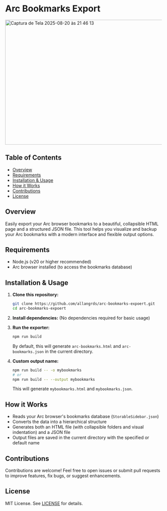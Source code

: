 # Arc Bookmarks Export

<img width="663" height="402" alt="Captura de Tela 2025-08-20 às 21 46 13" src="https://github.com/user-attachments/assets/15632bca-60c1-4b2b-ba41-58eca03b2d08" />


## Table of Contents
- [Overview](#overview)
- [Requirements](#requirements)
- [Installation & Usage](#installation--usage)
- [How it Works](#how-it-works)
- [Contributions](#contributions)
- [License](#license)
<!-- - [Support](#support) -->

## Overview
Easily export your Arc browser bookmarks to a beautiful, collapsible HTML page and a structured JSON file. This tool helps you visualize and backup your Arc bookmarks with a modern interface and flexible output options.

## Requirements
- Node.js (v20 or higher recommended)
- Arc browser installed (to access the bookmarks database)

## Installation & Usage
1. **Clone this repository:**
   ```sh
   git clone https://github.com/allangrds/arc-bookmarks-expoert.git
   cd arc-bookmarks-expoert
   ```
2. **Install dependencies:**
   (No dependencies required for basic usage)

3. **Run the exporter:**
   ```sh
   npm run build
   ```
   By default, this will generate `arc-bookmarks.html` and `arc-bookmarks.json` in the current directory.

4. **Custom output name:**
   ```sh
   npm run build -- -o mybookmarks
   # or
   npm run build -- --output mybookmarks
   ```
   This will generate `mybookmarks.html` and `mybookmarks.json`.

## How it Works
- Reads your Arc browser's bookmarks database (`StorableSidebar.json`)
- Converts the data into a hierarchical structure
- Generates both an HTML file (with collapsible folders and visual indentation) and a JSON file
- Output files are saved in the current directory with the specified or default name

## Contributions
Contributions are welcome! Feel free to open issues or submit pull requests to improve features, fix bugs, or suggest enhancements.

<!-- ## Support
If you find this project useful, consider supporting it:

[![Buy Me a Coffee](https://www.buymeacoffee.com/assets/img/custom_images/orange_img.png)](https://www.buymeacoffee.com/allangrds) -->

## License
MIT License. See [LICENSE](LICENSE) for details.

